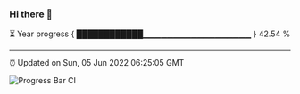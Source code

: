 ### Hi there 👋

⏳ Year progress { ████████████▁▁▁▁▁▁▁▁▁▁▁▁▁▁▁▁▁▁ } 42.54 %

---

⏰ Updated on Sun, 05 Jun 2022 06:25:05 GMT

![Progress Bar CI](https://github.com/ZhaoGui/ZhaoGui/workflows/Progress%20Bar%20CI/badge.svg)
